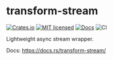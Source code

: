 # transform-stream

[![Crates.io][crates-badge]][crates-url]
[![MIT licensed][mit-badge]][mit-url]
[![Docs][docs-badge]][docs-url]
![CI][ci-badge]
<!-- [![Unsafe Forbidden][unsafe-forbidden-badge]][unsafe-forbidden-url] -->

[crates-badge]: https://img.shields.io/crates/v/transform-stream.svg
[crates-url]: https://crates.io/crates/transform-stream
[mit-badge]: https://img.shields.io/badge/license-MIT-blue.svg
[mit-url]: LICENSE
[docs-badge]: https://docs.rs/transform-stream/badge.svg
[docs-url]: https://docs.rs/transform-stream/
[ci-badge]: https://github.com/Nugine/transform-stream/workflows/CI/badge.svg
<!-- [unsafe-forbidden-badge]: https://img.shields.io/badge/unsafe-forbidden-success.svg
[unsafe-forbidden-url]: https://github.com/rust-secure-code/safety-dance/ -->

Lightweight async stream wrapper.

Docs: <https://docs.rs/transform-stream/>
